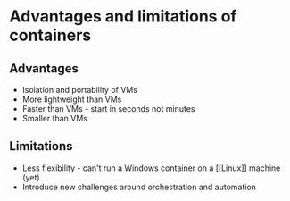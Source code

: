 # Advantages and limitations of containers
## Advantages
- Isolation and portability of VMs
- More lightweight than VMs
- Faster than VMs - start in seconds not minutes
- Smaller than VMs

## Limitations
- Less flexibility - can't run a Windows container on a [[Linux]] machine (yet)
- Introduce new challenges around orchestration and automation